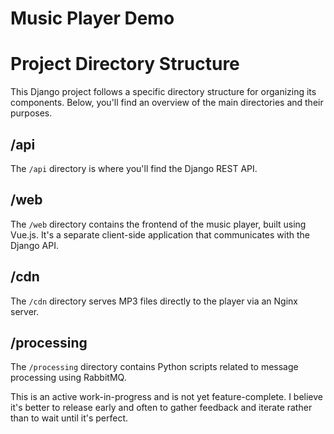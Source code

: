 # Music Player Demo

# Project Directory Structure

This Django project follows a specific directory structure for organizing its components. Below, you'll find an overview of the main directories and their purposes.

## /api

The `/api` directory is where you'll find the Django REST API.

## /web

The `/web` directory contains the frontend of the music player, built using Vue.js. It's a separate client-side application that communicates with the Django API.

## /cdn

The `/cdn` directory serves MP3 files directly to the player via an Nginx server.

## /processing

The `/processing` directory contains Python scripts related to message processing using RabbitMQ.

This is an active work-in-progress and is not yet feature-complete. I believe it's better to release early and often to gather feedback and iterate rather than to wait until it's perfect.